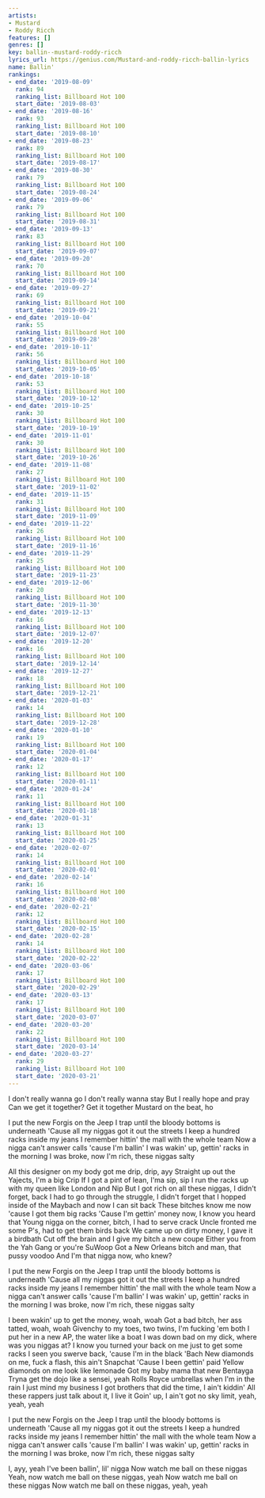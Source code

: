 ```yaml
---
artists:
- Mustard
- Roddy Ricch
features: []
genres: []
key: ballin--mustard-roddy-ricch
lyrics_url: https://genius.com/Mustard-and-roddy-ricch-ballin-lyrics
name: Ballin'
rankings:
- end_date: '2019-08-09'
  rank: 94
  ranking_list: Billboard Hot 100
  start_date: '2019-08-03'
- end_date: '2019-08-16'
  rank: 93
  ranking_list: Billboard Hot 100
  start_date: '2019-08-10'
- end_date: '2019-08-23'
  rank: 89
  ranking_list: Billboard Hot 100
  start_date: '2019-08-17'
- end_date: '2019-08-30'
  rank: 79
  ranking_list: Billboard Hot 100
  start_date: '2019-08-24'
- end_date: '2019-09-06'
  rank: 79
  ranking_list: Billboard Hot 100
  start_date: '2019-08-31'
- end_date: '2019-09-13'
  rank: 83
  ranking_list: Billboard Hot 100
  start_date: '2019-09-07'
- end_date: '2019-09-20'
  rank: 70
  ranking_list: Billboard Hot 100
  start_date: '2019-09-14'
- end_date: '2019-09-27'
  rank: 69
  ranking_list: Billboard Hot 100
  start_date: '2019-09-21'
- end_date: '2019-10-04'
  rank: 55
  ranking_list: Billboard Hot 100
  start_date: '2019-09-28'
- end_date: '2019-10-11'
  rank: 56
  ranking_list: Billboard Hot 100
  start_date: '2019-10-05'
- end_date: '2019-10-18'
  rank: 53
  ranking_list: Billboard Hot 100
  start_date: '2019-10-12'
- end_date: '2019-10-25'
  rank: 30
  ranking_list: Billboard Hot 100
  start_date: '2019-10-19'
- end_date: '2019-11-01'
  rank: 30
  ranking_list: Billboard Hot 100
  start_date: '2019-10-26'
- end_date: '2019-11-08'
  rank: 27
  ranking_list: Billboard Hot 100
  start_date: '2019-11-02'
- end_date: '2019-11-15'
  rank: 31
  ranking_list: Billboard Hot 100
  start_date: '2019-11-09'
- end_date: '2019-11-22'
  rank: 26
  ranking_list: Billboard Hot 100
  start_date: '2019-11-16'
- end_date: '2019-11-29'
  rank: 25
  ranking_list: Billboard Hot 100
  start_date: '2019-11-23'
- end_date: '2019-12-06'
  rank: 20
  ranking_list: Billboard Hot 100
  start_date: '2019-11-30'
- end_date: '2019-12-13'
  rank: 16
  ranking_list: Billboard Hot 100
  start_date: '2019-12-07'
- end_date: '2019-12-20'
  rank: 16
  ranking_list: Billboard Hot 100
  start_date: '2019-12-14'
- end_date: '2019-12-27'
  rank: 18
  ranking_list: Billboard Hot 100
  start_date: '2019-12-21'
- end_date: '2020-01-03'
  rank: 14
  ranking_list: Billboard Hot 100
  start_date: '2019-12-28'
- end_date: '2020-01-10'
  rank: 19
  ranking_list: Billboard Hot 100
  start_date: '2020-01-04'
- end_date: '2020-01-17'
  rank: 12
  ranking_list: Billboard Hot 100
  start_date: '2020-01-11'
- end_date: '2020-01-24'
  rank: 11
  ranking_list: Billboard Hot 100
  start_date: '2020-01-18'
- end_date: '2020-01-31'
  rank: 13
  ranking_list: Billboard Hot 100
  start_date: '2020-01-25'
- end_date: '2020-02-07'
  rank: 14
  ranking_list: Billboard Hot 100
  start_date: '2020-02-01'
- end_date: '2020-02-14'
  rank: 16
  ranking_list: Billboard Hot 100
  start_date: '2020-02-08'
- end_date: '2020-02-21'
  rank: 12
  ranking_list: Billboard Hot 100
  start_date: '2020-02-15'
- end_date: '2020-02-28'
  rank: 14
  ranking_list: Billboard Hot 100
  start_date: '2020-02-22'
- end_date: '2020-03-06'
  rank: 17
  ranking_list: Billboard Hot 100
  start_date: '2020-02-29'
- end_date: '2020-03-13'
  rank: 17
  ranking_list: Billboard Hot 100
  start_date: '2020-03-07'
- end_date: '2020-03-20'
  rank: 22
  ranking_list: Billboard Hot 100
  start_date: '2020-03-14'
- end_date: '2020-03-27'
  rank: 29
  ranking_list: Billboard Hot 100
  start_date: '2020-03-21'
---
```

I don't really wanna go
I don't really wanna stay
But I really hope and pray
Can we get it together?
Get it together
Mustard on the beat, ho


I put the new Forgis on the Jeep
I trap until the bloody bottoms is underneath
'Cause all my niggas got it out the streets
I keep a hundred racks inside my jeans
I remember hittin' the mall with the whole team
Now a nigga can't answer calls 'cause I'm ballin'
I was wakin' up, gettin' racks in the morning
I was broke, now I'm rich, these niggas salty


All this designer on my body got me drip, drip, ayy
Straight up out the Yajects, I'm a big Crip
If I got a pint of lean, I'ma sip, sip
I run the racks up with my queen like London and Nip
But I got rich on all these niggas, I didn't forget, back
I had to go through the struggle, I didn't forget that
I hopped inside of the Maybach and now I can sit back
These bitches know me now 'cause I got them big racks
'Cause I'm gettin' money now, I know you heard that
Young nigga on the corner, bitch, I had to serve crack
Uncle fronted me some P's, had to get them birds back
We came up on dirty money, I gave it a birdbath
Cut off the brain and I give my bitch a new coupe
Either you from the Yah Gang or you're SuWoop
Got a New Orleans bitch and man, that pussy voodoo
And I'm that nigga now, who knew?


I put the new Forgis on the Jeep
I trap until the bloody bottoms is underneath
'Cause all my niggas got it out the streets
I keep a hundred racks inside my jeans
I remember hittin' the mall with the whole team
Now a nigga can't answer calls 'cause I'm ballin'
I was wakin' up, gettin' racks in the morning
I was broke, now I'm rich, these niggas salty


I been wakin' up to get the money, woah, woah
Got a bad bitch, her ass tatted, woah, woah
Givenchy to my toes, two twins, I'm fucking 'em both
I put her in a new AP, the water like a boat
I was down bad on my dick, where was you niggas at?
I know you turned your back on me just to get some racks
I seen you swerve back, 'cause I'm in the black 'Bach
New diamonds on me, fuck a flash, this ain't Snapchat
'Cause I been gettin' paid
Yellow diamonds on me look like lemonade
Got my baby mama that new Bentayga
Tryna get the dojo like a sensei, yeah
Rolls Royce umbrellas when I'm in the rain
I just mind my business
I got brothers that did the time, I ain't kiddin'
All these rappers just talk about it, I live it
Goin' up, I ain't got no sky limit, yeah, yeah, yeah


I put the new Forgis on the Jeep
I trap until the bloody bottoms is underneath
'Cause all my niggas got it out the streets
I keep a hundred racks inside my jeans
I remember hittin' the mall with the whole team
Now a nigga can't answer calls 'cause I'm ballin'
I was wakin' up, gettin' racks in the morning
I was broke, now I'm rich, these niggas salty


I, ayy, yeah
I've been ballin', lil' nigga
Now watch me ball on these niggas
Yeah, now watch me ball on these niggas, yeah
Now watch me ball on these niggas
Now watch me ball on these niggas, yeah, yeah
